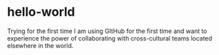 # hello-world
Trying for the first time
I am using GItHub for the first time and want to experience the power of collaborating with cross-cultural teams located elsewhere in the world.
